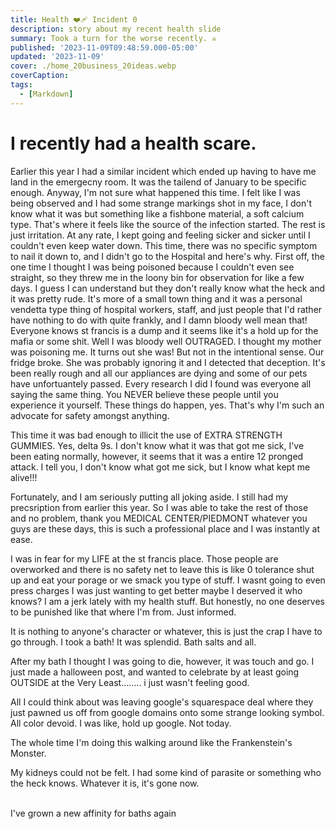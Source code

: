 ```yaml
---
title: Health ❤️‍🩹 Incident 0
description: story about my recent health slide
summary: Took a turn for the worse recently. ☠️
published: '2023-11-09T09:48:59.000-05:00'
updated: '2023-11-09'
cover: ./home_20business_20ideas.webp
coverCaption: 
tags:
  - [Markdown]
---
```


<script lang="ts">
  import Youtube from '$lib/components/youtube.svelte'
  import Custom from '$custom/custom.svelte'
  const const_variable = 999;

  import Folder from '$lib/components/folder.svelte'

  let configFolder = [
    { name: 'QWER.config.js', icon: 'i-vscode-icons-file-type-typescript-official' },
    { name: 'site.ts', icon: 'i-bxs-file-js' }
  ]
</script>

# I recently had a health scare.

Earlier this year I had a similar incident which ended up having to have me land in the emergecny room. It was the tailend of January to be specific enough. Anyway, I'm not sure what happened this time. I felt like I was being observed and I had some strange markings shot in my face, I don't know what it was but something like a fishbone material, a soft calcium type. That's where it feels like the source of the infection started. The rest is just irritation. At any rate, I kept going and feeling sicker and sicker until I couldn't even keep water down. This time, there was no specific symptom to nail it down to, and I didn't go to the Hospital and here's why. First off, the one time I thought I was being poisoned because I couldn't even see straight, so they threw me in the loony bin for observation for like a few days. I guess I can understand but they don't really know what the heck and it was pretty rude. It's more of a small town thing and it was a personal vendetta type thing of hospital workers, staff, and just people that I'd rather have nothing to do with quite frankly, and I damn bloody well mean that! Everyone knows st francis is a dump and it seems like it's a hold up for the mafia or some shit. Well I was bloody well OUTRAGED. I thought my mother was poisoning me. It turns out she was! But not in the intentional sense. Our fridge broke. She was probably ignoring it and I detected that deception. It's been really rough and all our appliances are dying and some of our pets have unfortuantely passed. Every research I did I found was everyone all saying the same thing. You NEVER believe these people until you experience it yourself. These things do happen, yes. That's why I'm such an advocate for safety amongst anything.  

This time it was bad enough to illicit the use of EXTRA STRENGTH GUMMIES. Yes, delta 9s. I don't know what it was that got me sick, I've been eating normally, however, it seems that it was a entire 12 pronged attack. I tell you, I don't know what got me sick, but I know what kept me alive!!!  

Fortunately, and I am seriously putting all joking aside. I still had my precsription from earlier this year. So I was able to take the rest of those and no problem, thank you MEDICAL CENTER/PIEDMONT whatever you guys are these days, this is such a professional place and I was instantly at ease.  

I was in fear for my LIFE at the st francis place. Those people are overworked and there is no safety net to leave this is like 0 tolerance shut up and eat your porage or we smack you type of stuff. I wasnt going to even press charges I was just wanting to get better maybe I deserved it who knows? I am a jerk lately with my health stuff. But honestly, no one deserves to be punished like that where I'm from. Just informed.  

It is nothing to anyone's character or whatever, this is just the crap I have to go through. I took a bath! It was splendid. Bath salts and all.  

<ImgZoom src="/incident0/35w-bridge-collapse-002.webp" alt="Example1" class="h-full object-cover"></ImgZoom>

After my bath I thought I was going to die, however, it was touch and go. I just made a halloween post, and wanted to celebrate by at least going OUTSIDE at the Very Least........ i just wasn't feeling good.  

All I could think about was leaving google's squarespace deal where they just pawned us off from google domains onto some strange looking symbol. All color devoid. I was like, hold up google. Not today.  

<ImgZoom src="/incident0/107186674-1675186101045-gettyimages-1459457883-ussuesgoogleforabusingmonopolyinadtechnology008.webp" alt="Bye google domains">The whole time I'm doing this walking around like the Frankenstein's Monster.</ImgZoom>  

My kidneys could not be felt. I had some kind of parasite or something who the heck knows. Whatever it is, it's gone now.  

<ImgZoom src="/incident0/Blaster_Bug_Scan.webp" alt="target identified"></ImgZoom>  
<ImgZoom src="/incident0/Kim_Military_Exercises_v1.webp" alt="Bath House">I've grown a new affinity for baths again</ImgZoom>  
<ImgZoom src="/incident0/Toxic_google-980x551.webp" alt="target identified"></ImgZoom>  

<Youtube id="qoGnodmxsto"/>  
